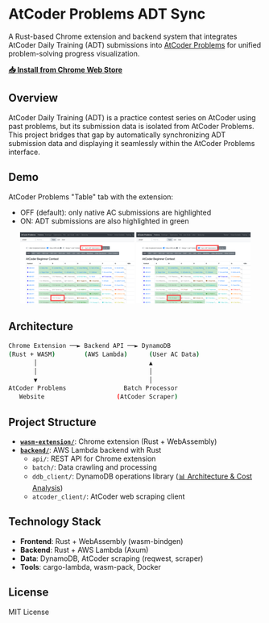 # AtCoder Problems ADT Sync

A Rust-based Chrome extension and backend system that integrates AtCoder Daily Training (ADT) submissions into [AtCoder Problems](https://kenkoooo.com/atcoder/) for unified problem-solving progress visualization.

**[📥 Install from Chrome Web Store](https://chromewebstore.google.com/detail/aopoiafmefgiiafgpllljonomelhobbd)**

## Overview

AtCoder Daily Training (ADT) is a practice contest series on AtCoder using past problems, but its submission data is isolated from AtCoder Problems. This project bridges that gap by automatically synchronizing ADT submission data and displaying it seamlessly within the AtCoder Problems interface.

## Demo

AtCoder Problems "Table" tab with the extension:

- OFF (default): only native AC submissions are highlighted  
- ON: ADT submissions are also highlighted in green  

<p align="center">
  <img src="./docs/images/off.png" width="45%" />
  <img src="./docs/images/on.png" width="45%" />
</p>

## Architecture

```bash
Chrome Extension ──► Backend API ──► DynamoDB
(Rust + WASM)        (AWS Lambda)      (User AC Data)
       │                               ▲
       │                               │
       ▼                               │
AtCoder Problems                Batch Processor
   Website                    (AtCoder Scraper)
```

## Project Structure

- **[`wasm-extension/`](./wasm-extension)**: Chrome extension (Rust + WebAssembly)
- **[`backend/`](./backend)**: AWS Lambda backend with Rust
  - `api/`: REST API for Chrome extension
  - `batch/`: Data crawling and processing
  - `ddb_client/`: DynamoDB operations library ([📊 Architecture & Cost Analysis](./backend/ddb_client/docs/architecture.md))
  - `atcoder_client/`: AtCoder web scraping client

## Technology Stack

- **Frontend**: Rust + WebAssembly (wasm-bindgen)
- **Backend**: Rust + AWS Lambda (Axum)  
- **Data**: DynamoDB, AtCoder scraping (reqwest, scraper)
- **Tools**: cargo-lambda, wasm-pack, Docker

## License

MIT License
